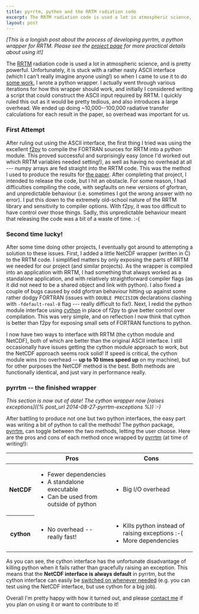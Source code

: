 ```yaml
---
title: pyrrtm, python and the RRTM radiation code
excerpt: The RRTM radiation code is used a lot in atmospheric science, and is pretty powerful. Unfortunately, it is stuck with a rather nasty ASCII interface (which I can't really imagine anyone using!) so when I came to use it to do some work, I wrote a python wrapper.
layout: post
---
```


*[This is a longish post about the process of developing pyrrtm, a python wrapper for RRTM. Please see the [project page](/pyrrtm.html) for more practical details about using it!]*

The [RRTM](http://rtweb.aer.com/rrtm_frame.html) radiation code is used a lot in atmospheric science, and is pretty powerful. Unfortunately, it is stuck with a rather nasty ASCII interface (which I can't really imagine anyone using!) so when I came to use it to do [some work](http://onlinelibrary.wiley.com/doi/10.1002/2013JD020772/abstract), I wrote a python wrapper. I actually went through various iterations for how this wrapper should work, and initially I considered writing a script that could construct the ASCII input required by RRTM. I quickly ruled this out as it would be pretty tedious, and also introduces a large overhead. We ended up doing ~10,000--100,000 radiative transfer calculations for each result in the paper, so overhead was important for us.

### First Attempt

After ruling out using the ASCII interface, the first thing I tried was using the excellent [f2py](http://cens.ioc.ee/projects/f2py2e/) to compile the FORTRAN sources for RRTM into a python module. This proved successful and surprisingly easy (once I'd worked out which RRTM variables needed setting!), as well as having no overhead at all --- numpy arrays are fed straight into the RRTM code. This was the method I used to produce the results for [the paper](http://onlinelibrary.wiley.com/doi/10.1002/2013JD020772/abstract). After completing that project, I intended to release the code, but I hit an obstacle. For some reason, I had difficulties compiling the code, with segfaults on new versions of gfortran, and unpredictable behaviour (i.e. sometimes I got the wrong answer with no error). I put this down to the extremely old-school nature of the RRTM library and sensitivity to compiler options. With f2py, it was too difficult to have control over those things. Sadly, this unpredictable behaviour meant that releasing the code was a bit of a waste of time. :-(

### Second time lucky!

After some time doing other projects, I eventually got around to attempting a solution to these issues. First, I added a little NetCDF wrapper (written in C) to the RRTM code. I simplified matters by only exposing the parts of RRTM we needed for our project (and similar projects). As the wrapper is compiled into an application with RRTM, I had something that always worked as a standalone application, and with relatively straightforward compiler flags (as it did not need to be a shared object and link with python). I also fixed a couple of bugs caused by odd gfortran behaviour hitting up against some rather dodgy FORTRAN (issues with ``DOUBLE PRECISION`` declarations clashing with ``-fdefault-real-8`` flag --- really difficult to fix!). Next, I redid the python module interface using [cython](http://www.cython.org) in place of f2py to give better control over compilation. This was very simple, and on reflection I now think that cython is better than f2py for exposing small sets of FORTRAN functions to python.

I now have two ways to interface with RRTM (the cython module and NetCDF), both of which are better than the original ASCII interface. I still occasionally have issues getting the cython module approach to work, but the NetCDF approach seems rock solid! If speed is critical, the cython module wins (no overhead -- **up to 10 times speed up** on my machine), but for other purposes the NetCDF method is the best. Both methods are functionally identical, and just vary in performance really.

### pyrrtm -- the finished wrapper

*This section is now out of date! The cython wrapper now [raises exceptions]({% post_url 2014-08-27-pyrrtm-exceptions %})  :-)*

After battling to produce not one but two python interfaces, the easy part was writing a bit of python to call the methods! The python package, [pyrrtm](/pyrrtm.html), can toggle between the two methods, letting the user choose. Here are the pros and cons of each method once wrapped by [pyrrtm](/pyrrtm.html) (at time of writing!):

<center>
<table class="table table-bordered table-condensed" style="max-width:700px;">
  <thead><tr><th> </th><th>Pros</th> <th>Cons</th></tr></thead>
  <tbody>
    <tr><th>NetCDF</th>
        <td>
            <ul>
                <li>Fewer dependencies</li>
                <li>A standalone executable</li>
                <li>Can be used from outside of python</li>
            </ul>
        </td>
        <td>
            <ul>
                <li>Big I/O overhead</li>
            </ul>
        </td>
    </tr>
    <tr><th>cython</th>
        <td>
            <ul>
                <li>No overhead -- really fast!</li>
            </ul>
        </td>
        <td>
            <ul>
                <li>Kills python instead of raising exceptions :-(</li>
                <li>More dependencies</li>
            </ul>
        </td>
    </tr>
  </tbody>
</table>
</center>

As you can see, the cython interface has the unfortunate disadvantage of killing python when it fails rather than gracefully raising an exception. This means that the **NetCDF interface is always default** in pyrrtm, but the cython interface can easily be [switched on whenever needed](http://pyrrtm.flannaghan.com/native.html) (e.g. you can test using the NetCDF interface, but use cython for a big job).

Overall I'm pretty happy with how it turned out, and please [contact me](mailto:tomflannaghan@gmail.com) if you plan on using it or want to contribute to it!
